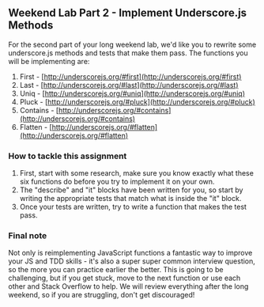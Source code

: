 ## Weekend Lab Part 2 - Implement Underscore.js Methods

For the second part of your long weekend lab, we'd like you to rewrite some underscore.js methods and tests that make them pass. The functions you will be implementing are:

1. First -  [http://underscorejs.org/#first](http://underscorejs.org/#first)
2. Last - [http://underscorejs.org/#last](http://underscorejs.org/#last)
3. Uniq - [http://underscorejs.org/#uniq](http://underscorejs.org/#uniq)
4. Pluck - [http://underscorejs.org/#pluck](http://underscorejs.org/#pluck)
4. Contains - [http://underscorejs.org/#contains](http://underscorejs.org/#contains)
5. Flatten  - [http://underscorejs.org/#flatten](http://underscorejs.org/#flatten)

### How to tackle this assignment

1. First, start with some research, make sure you know exactly what these six functions do before you try to implement it on your own.
2. The "describe" and "it" blocks have been written for you, so start by writing the appropriate tests that match what is inside the "it" block.
3. Once your tests are written, try to write a function that makes the test pass.

### Final note

Not only is reimplementing JavaScript functions a fantastic way to improve your JS and TDD skills - it's also a super super common interview question, so the more you can practice earlier the better. This is going to be challenging, but if you get stuck, move to the next function or use each other and Stack Overflow to help. We will review everything after the long weekend, so if you are struggling, don't get discouraged!
